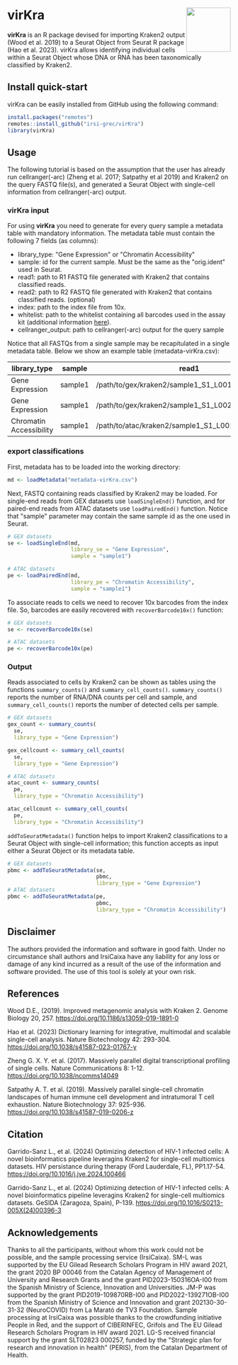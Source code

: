<h1 align="left">
  virKra
  <img src="https://github.com/user-attachments/assets/37f100b7-d653-414a-811f-9131c264f821", align="right" width="100">
</h1>

**virKra** is an R package devised for importing Kraken2 output (Wood et al. 2019) to a Seurat Object from Seurat R package (Hao et al. 2023). virKra allows identifying individual cells within a Seurat Object whose DNA or RNA has been taxonomically classified by Kraken2.


## Install quick-start

virKra can be easily installed from GitHub using the following command:

```R
install.packages("remotes")
remotes::install_github("irsi-grec/virKra")
library(virKra)
```


## Usage

The following tutorial is based on the assumption that the user has already run cellranger(-arc) (Zheng et al. 2017; Satpathy et al 2019) and Kraken2 on the query FASTQ file(s), and generated a Seurat Object with single-cell information from cellranger(-arc) output.


### virKra input

For using **virKra** you need to generate for every query sample a metadata table with mandatory information. The metadata table must contain the following 7 fields (as columns):

- library_type: "Gene Expression" or "Chromatin Accessibility"
- sample: id for the current sample. Must be the same as the "orig.ident" used in Seurat.
- read1: path to R1 FASTQ file generated with Kraken2 that contains classified reads.
- read2: path to R2 FASTQ file generated with Kraken2 that contains classified reads. (optional)
- index: path to the index file from 10x.
- whitelist: path to the whitelist containing all barcodes used in the assay kit (additional information [here](https://kb.10xgenomics.com/hc/en-us/articles/115004506263-What-is-a-barcode-inclusion-list-formerly-barcode-whitelist)).
- cellranger_output: path to cellranger(-arc) output for the query sample

Notice that all FASTQs from a single sample may be recapitulated in a single metadata table. Below we show an example table (metadata-virKra.csv):

| library_type  | sample | read1 | read2 | index | whitelist | cellranger_output |
| --- | --- | --- | --- | --- | --- | --- |
| Gene Expression | sample1 | /path/to/gex/kraken2/sample1_S1_L001_R2_001.fastq | | /path/to/gex/index/sample1_S1_L001_R1_001.fastq.gz | /path/to/gex/737K-arc-v1.txt.gz | /path/to/cellranger_output/sample1/outs
| Gene Expression | sample1 | /path/to/gex/kraken2/sample1_S1_L002_R2_001.fastq | | /path/to/gex/index/sample1_S1_L002_R1_001.fastq.gz | /path/to/gex/737K-arc-v1.txt.gz | /path/to/cellranger_output/sample1/outs
| Chromatin Accessibility | sample1 | /path/to/atac/kraken2/sample1_S1_L001_R1_001.fastq | /path/to/atac/kraken2/sample1_S1_L001_R3_001.fastq | /path/to/atac/index/sample1_S1_L001_R2_001.fastq.gz | /path/to/atac/737K-arc-v1.txt.gz | /path/to/cellranger_output/sample1/outs

### export classifications

First, metadata has to be loaded into the working directory:

```R
md <- loadMetadata("metadata-virKra.csv")
```

Next, FASTQ containing reads classified by Kraken2 may be loaded. For single-end reads from GEX datasets use `loadSingleEnd()` function, and for paired-end reads from ATAC datasets use `loadPairedEnd()` function. Notice that "sample" parameter may contain the same sample id as the one used in Seurat.

```R
# GEX datasets
se <- loadSingleEnd(md,
                    library_se = "Gene Expression",
                    sample = "sample1")

# ATAC datasets
pe <- loadPairedEnd(md,
                    library_pe = "Chromatin Accessibility",
                    sample = "sample1")
```

To associate reads to cells we need to recover 10x barcodes from the index file. So, barcodes are easily recovered with `recoverBarcode10x()` function:

```R
# GEX datasets
se <- recoverBarcode10x(se)

# ATAC datasets
pe <- recoverBarcode10x(pe)
```

### Output

Reads associated to cells by Kraken2 can be shown as tables using the functions `summary_counts()` and `summary_cell_counts()`. `summary_counts()` reports the number of RNA/DNA counts per cell and sample, and `summary_cell_counts()` reports the number of detected cells per sample.

```R
# GEX datasets
gex_count <- summary_counts(
  se,
  library_type = "Gene Expression")

gex_cellcount <- summary_cell_counts(
  se,
  library_type = "Gene Expression")

# ATAC datasets
atac_count <- summary_counts(
  pe,
  library_type = "Chromatin Accessibility")

atac_cellcount <- summary_cell_counts(
  pe,
  library_type = "Chromatin Accessibility")
```

`addToSeuratMetadata()` function helps to import Kraken2 classifications to a Seurat Object with single-cell information; this function accepts as input either a Seurat Object or its metadata table.

```R
# GEX datasets
pbmc <- addToSeuratMetadata(se,
                            pbmc,
                            library_type = "Gene Expression")
# ATAC datasets
pbmc <- addToSeuratMetadata(pe,
                            pbmc,
                            library_type = "Chromatin Accessibility")
```


## Disclaimer

The authors provided the information and software in good faith. Under no circumstance shall authors and IrsiCaixa have any liability for any loss or damage of any kind incurred as a result of the use of the information and software provided. The use of this tool is solely at your own risk.


## References

Wood D.E., (2019). Improved metagenomic analysis with Kraken 2. Genome Biology 20, 257. https://doi.org/10.1186/s13059-019-1891-0

Hao et al. (2023) Dictionary learning for integrative, multimodal and scalable single-cell analysis. Nature Biotechnology 42: 293-304. https://doi.org/10.1038/s41587-023-01767-y

Zheng G. X. Y. et al. (2017). Massively parallel digital transcriptional profiling of single cells. Nature Communications 8: 1-12. https://doi.org/10.1038/ncomms14049

Satpathy A. T. et al. (2019). Massively parallel single-cell chromatin landscapes of human immune cell development and intratumoral T cell exhaustion. Nature Biotechnology 37: 925-936. https://doi.org/10.1038/s41587-019-0206-z


## Citation

Garrido-Sanz L., et al. (2024) Optimizing detection of HIV-1 infected cells: A novel bioinformatics pipeline leveragins Kraken2 for single-cell multiomics datasets. HIV persistance during therapy (Ford Lauderdale, FL), PP1.17-54. https://doi.org/10.1016/j.jve.2024.100466

Garrido-Sanz L., et al. (2024) Optimizing detection of HIV-1 infected cells: A novel bioinformatics pipeline leveragins Kraken2 for single-cell multiomics datasets. GeSIDA (Zaragoza, Spain), P-139. https://doi.org/10.1016/S0213-005X(24)00396-3


## Acknowledgements

Thanks to all the participants, without whom this work could not be possible, and the sample processing service (IrsiCaixa). SM-L was supported by the EU Gilead Research Scholars Program in HIV award 2021, the grant 2020 BP 00046 from the Catalan Agency of Management of University and Research Grants and the grant PID2023-150316OA-I00 from the Spanish Ministry of Science, Innovation and Universities. JM-P was supported by the grant PID2019-109870RB-I00 and PID2022-139271OB-I00 from the Spanish Ministry of Science and Innovation and grant 202130-30-31-32 (NeuroCOVID) from La Marató de TV3 Foundation. Sample processing at IrsiCaixa was possible thanks to the crowdfunding initiative People in Red, and the support of CIBERINFEC, Grifols and The EU Gilead Research Scholars Program in HIV award 2021. LG-S received financial support by the grant SLT02823 000257, funded by the "Strategic plan for research and innovation in health" (PERIS), from the Catalan Department of Health. 
